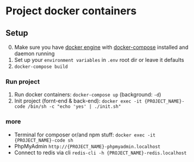 # Project docker containers

## Setup
0. Make sure you have [docker engine](https://www.docker.com/) with [docker-compose](https://docs.docker.com/compose/install/) installed and daemon running
1. Set up your `environment variables` in `.env` root dir or leave it defaults
2. `docker-compose build`

### Run project
1. Run docker containers: `docker-compose up` (background: `-d`)
2. Init project (fornt-end & back-end): `docker exec -it {PROJECT_NAME}-code /bin/sh -c "echo 'yes' | ./init.sh"`

### more
* Terminal for composer or/and npm stuff: `docker exec -it {PROJECT_NAME}-code sh`
* PhpMyAdmin `http://{PROJECT_NAME}-phpmyadmin.localhost`
* Connect to redis via cli `redis-cli -h {PROJECT_NAME}-redis.localhost`
